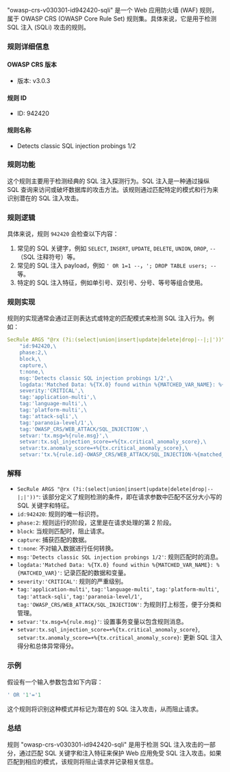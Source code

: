 "owasp-crs-v030301-id942420-sqli" 是一个 Web 应用防火墙 (WAF) 规则，属于 OWASP CRS (OWASP Core Rule Set) 规则集。具体来说，它是用于检测 SQL 注入 (SQLi) 攻击的规则。

### 规则详细信息

#### OWASP CRS 版本
- 版本: v3.0.3

#### 规则 ID
- ID: 942420

#### 规则名称
- Detects classic SQL injection probings 1/2

### 规则功能
这个规则主要用于检测经典的 SQL 注入探测行为。SQL 注入是一种通过操纵 SQL 查询来访问或破坏数据库的攻击方法。该规则通过匹配特定的模式和行为来识别潜在的 SQL 注入攻击。

### 规则逻辑
具体来说，规则 `942420` 会检查以下内容：
1. 常见的 SQL 关键字，例如 `SELECT`, `INSERT`, `UPDATE`, `DELETE`, `UNION`, `DROP`, `--`（SQL 注释符号）等。
2. 常见的 SQL 注入 payload，例如 `' OR 1=1 --`，`'; DROP TABLE users; --` 等。
3. 特定的 SQL 注入特征，例如单引号、双引号、分号、等号等组合使用。

### 规则实现
规则的实现通常会通过正则表达式或特定的匹配模式来检测 SQL 注入行为。例如：

```yaml
SecRule ARGS "@rx (?i:(select|union|insert|update|delete|drop|--|;|'))" \
    "id:942420,\
    phase:2,\
    block,\
    capture,\
    t:none,\
    msg:'Detects classic SQL injection probings 1/2',\
    logdata:'Matched Data: %{TX.0} found within %{MATCHED_VAR_NAME}: %{MATCHED_VAR}',\
    severity:'CRITICAL',\
    tag:'application-multi',\
    tag:'language-multi',\
    tag:'platform-multi',\
    tag:'attack-sqli',\
    tag:'paranoia-level/1',\
    tag:'OWASP_CRS/WEB_ATTACK/SQL_INJECTION',\
    setvar:'tx.msg=%{rule.msg}',\
    setvar:tx.sql_injection_score=+%{tx.critical_anomaly_score},\
    setvar:tx.anomaly_score=+%{tx.critical_anomaly_score},\
    setvar:'tx.%{rule.id}-OWASP_CRS/WEB_ATTACK/SQL_INJECTION-%{matched_var_name}=%{tx.0}'"
```

### 解释
- `SecRule ARGS "@rx (?i:(select|union|insert|update|delete|drop|--|;|'))"`: 该部分定义了规则检测的条件，即在请求参数中匹配不区分大小写的 SQL 关键字和特征。
- `id:942420`: 规则的唯一标识符。
- `phase:2`: 规则运行的阶段，这里是在请求处理的第 2 阶段。
- `block`: 当规则匹配时，阻止请求。
- `capture`: 捕获匹配的数据。
- `t:none`: 不对输入数据进行任何转换。
- `msg:'Detects classic SQL injection probings 1/2'`: 规则匹配时的消息。
- `logdata:'Matched Data: %{TX.0} found within %{MATCHED_VAR_NAME}: %{MATCHED_VAR}'`: 记录匹配的数据和变量。
- `severity:'CRITICAL'`: 规则的严重级别。
- `tag:'application-multi'`, `tag:'language-multi'`, `tag:'platform-multi'`, `tag:'attack-sqli'`, `tag:'paranoia-level/1'`, `tag:'OWASP_CRS/WEB_ATTACK/SQL_INJECTION'`: 为规则打上标签，便于分类和管理。
- `setvar:'tx.msg=%{rule.msg}'`: 设置事务变量以包含规则消息。
- `setvar:tx.sql_injection_score=+%{tx.critical_anomaly_score}`, `setvar:tx.anomaly_score=+%{tx.critical_anomaly_score}`: 更新 SQL 注入得分和总体异常得分。

### 示例
假设有一个输入参数包含如下内容：
```sql
' OR '1'='1
```
这个规则将识别这种模式并标记为潜在的 SQL 注入攻击，从而阻止请求。

### 总结
规则 "owasp-crs-v030301-id942420-sqli" 是用于检测 SQL 注入攻击的一部分，通过匹配 SQL 关键字和注入特征来保护 Web 应用免受 SQL 注入攻击。如果匹配到相应的模式，该规则将阻止请求并记录相关信息。